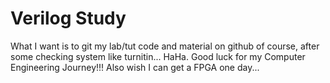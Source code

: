 Verilog Study
=============

What I want is to git my lab/tut code and material on github of course, after some checking system like turnitin...
HaHa.
Good luck for my Computer Engineering Journey!!!
Also wish I can get a FPGA one day...
